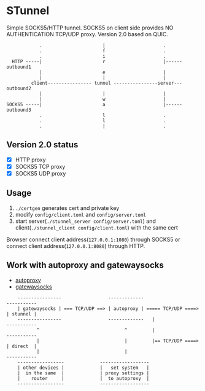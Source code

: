 # STunnel

Simple SOCKS5/HTTP tunnel. SOCKS5 on client side provides NO AUTHENTICATION TCP/UDP proxy. Version 2.0 based on QUIC.

	            .                      |                     .
	            .                      f                     .
	            .                      i                     .
	  HTTP -----|                      r                     |------ outbound1
	            |                      e                     |
	            |                      |                     |
	         client---------------- tunnel ----------------server--- outbound2
	            |                      |                     |
	            |                      w                     |
	SOCKS5 -----|                      a                     |------ outbound3
	            .                      l                     .
	            .                      l                     .
	            .                      |                     .

## Version 2.0 status

- [x] HTTP proxy
- [x] SOCKS5 TCP proxy
- [x] SOCKS5 UDP proxy

## Usage

1. `./certgen` generates cert and private key
2. modify `config/client.toml` and `config/server.toml`
3. start server(`./stunnel_server config/server.toml`) and client(`./stunnel_client config/client.toml`) with the same cert

Browser connect client address(`127.0.0.1:1080`) through SOCKS5 or connect client address(`127.0.0.1:8080`) through HTTP.

## Work with autoproxy and gatewaysocks

* [autoproxy](https://github.com/airtrack/autoproxy)
* [gatewaysocks](https://github.com/airtrack/gatewaysocks)

```
    ----------------                 -------------                     -----------
    | gatewaysocks | === TCP/UDP ==> | autoproxy | ===== TCP/UDP ====> | stunnel |
    ----------------                 -------------   |                 -----------
           ^                               ^         |                 -----------
           |                               |         |== TCP/UDP ====> | direct  |
           |                               |                           -----------
    -----------------             ------------------
    | other devices |             |   set system   |
    |  in the same  |             | proxy settings |
    |    router     |             |  to autoproxy  |
    -----------------             ------------------
```
